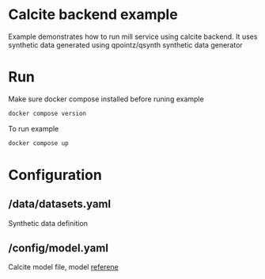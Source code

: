 # Calcite backend example

Example demonstrates how to run mill service using calcite backend. It uses synthetic data generated using qpointz/qsynth synthetic data generator 

# Run 

Make sure docker compose installed before runing example 

```bash 
docker compose version
```
To run example 
```bash 
docker compose up 
```

# Configuration 

## /data/datasets.yaml
Synthetic data definition 

## /config/model.yaml
Calcite model file, model [referene](https://calcite.apache.org/docs/model.html)